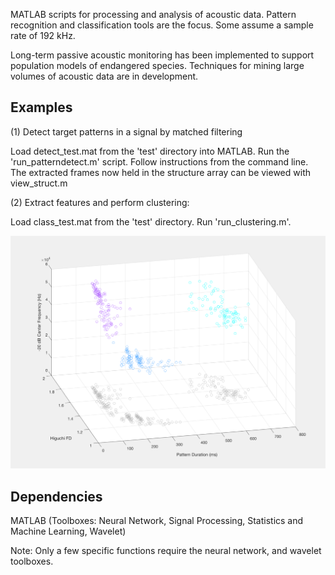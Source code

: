
MATLAB scripts for processing and analysis of acoustic data. Pattern recognition and classification tools are the focus. Some assume a sample rate of 192 kHz.

Long-term passive acoustic monitoring has been implemented to support population models of endangered species. Techniques for mining large volumes of acoustic data are in development. 

## Examples

(1) Detect target patterns in a signal by matched filtering

Load detect_test.mat from the 'test' directory into MATLAB. Run the 'run_patterndetect.m' script. Follow instructions from the command line. The extracted frames now held in the structure array can be viewed with view_struct.m 

(2) Extract features and perform clustering:

Load class_test.mat from the 'test' directory. Run 'run_clustering.m'.

![Screenshot](/test/testresults.png)

## Dependencies

MATLAB (Toolboxes: Neural Network, Signal Processing, Statistics and Machine Learning, Wavelet)

Note: Only a few specific functions require the neural network, and wavelet toolboxes.
